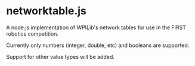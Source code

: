 networktable.js
===============

A node.js implementation of WPILib's network tables for use in the FIRST robotics competition.

Currently only numbers (integer, double, etc) and booleans are supported.

Support for other value types will be added.